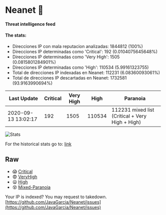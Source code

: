 # Neanet :hocho:
#### Threat intelligence feed
#### The stats:

- Direcciones IP con mala reputacion analizadas: 1844812 (100%)
- Direcciones IP determinadas como 'Critical':  192 (0.0104075645648%)
- Direcciones IP determinadas como 'Very High':  1505 (0.0815801284901%)
- Direcciones IP determinadas como 'High':  110534 (5.99161323755)
- Total de direcciones IP indexadas en Neanet:  112231 (6.08360093061%)
- Total de direcciones IP descartadas en Neanet:  1732581 (93.9163990694%)

| Last Update | Critical | Very High | High | Paranoia |
| --- | --- | --- | --- | --- |
| 2020-09-13 13:02:17 | 192 | 1505 | 110534 | 112231 mixed list (Critical + Very High + High)|

![Stats](https://docs.google.com/spreadsheets/d/e/2PACX-1vSnaNMIXVabIpDJjufMlzH7poXnshF3mgd8Is1g9ytUEzVsP5my4Trn8f-xkoLLQ38xpL3HtmUexLo6/pubchart?oid=501124687&format=image)

For the historical stats go to: [link](/stats.csv)
## Raw
- :scream: [Critical](https://raw.githubusercontent.com/JavaGarcia/Neanet/master/blacklists/neanet_critical.txt)
- :fearful: [VeryHigh](https://raw.githubusercontent.com/JavaGarcia/Neanet/master/blacklists/neanet_veryHigh.txtt)
- :frowning: [High](https://raw.githubusercontent.com/JavaGarcia/Neanet/master/blacklists/neanet_high.txt)
- :dizzy_face: [Mixed-Paranoia](https://raw.githubusercontent.com/JavaGarcia/Neanet/master/blacklists/neanet_all.txt)


Your IP is indexed? You may request to takedown. [https://github.com/JavaGarcia/Neanet/issues](https://github.com/JavaGarcia/Neanet/issues)






















































































































































































































































































































































































































































































































































































































































































































































































